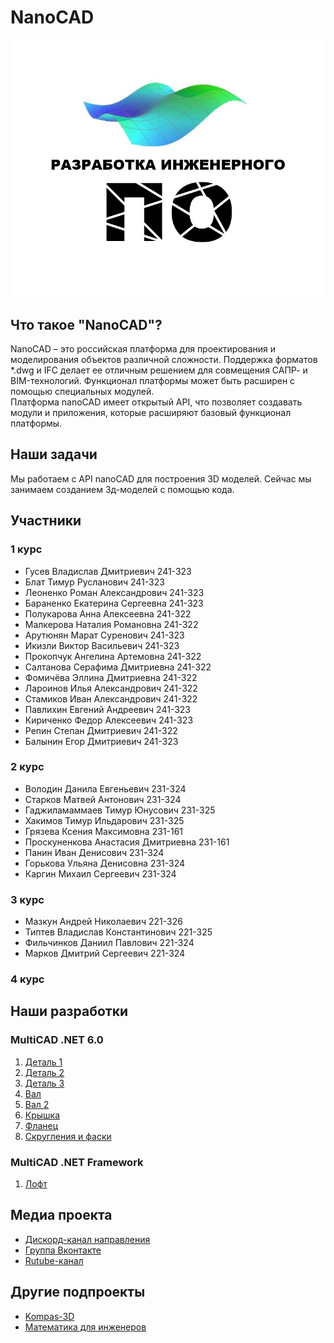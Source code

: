 
# NanoCAD <br>

![Логотип](Logo.jpg)



## Что такое "NanoCAD"? <br>
NanoCAD – это российская платформа для проектирования и моделирования объектов различной сложности. Поддержка форматов *.dwg и IFC делает ее отличным решением для совмещения САПР- и BIM-технологий. Функционал платформы может быть расширен с помощью специальных модулей.<br>
Платформа nanoCAD имеет открытый API, что позволяет создавать модули и приложения, которые расширяют базовый функционал платформы.

## Наши задачи
Мы работаем с API nanoCAD для построения 3D моделей. Сейчас мы занимаем созданием 3д-моделей с помощью кода.


## Участники

### 1 курс 
- Гусев Владислав Дмитриевич 241-323
- Блат Тимур Русланович 241-323
- Леоненко Роман Александрович 241-323
- Бараненко Екатерина Сергеевна 241-323
- Полукарова Анна Алексеевна 241-322
- Малкерова Наталия Романовна 241-322
- Арутюнян Марат Суренович 241-323
- Икизли Виктор Васильевич 241-323
- Прокопчук Ангелина Артемовна 241-322
- Салтанова Серафима Дмитриевна 241-322
- Фомичёва Эллина Дмитриевна 241-322
- Лароинов Илья Александрович 241-322
- Стамиков Иван Александрович 241-322
- Павлихин Евгений Андреевич 241-323
- Кириченко Федор Алексеевич 241-323
- Репин Степан Дмитриевич 241-322
- Балынин Егор Дмитриевич 241-323

### 2 курс 
- Володин Данила Евгеньевич 231-324
- Старков Матвей Антонович 231-324
- Гаджиламаммаев Тимур Юнусович 231-325
- Хакимов Тимур Ильдарович 231-325
- Грязева Ксения Максимовна 231-161
- Проскуненкова Анастасия Дмитриевна 231-161
- Панин Иван Денисович 231-324
- Горькова Ульяна Денисовна 231-324
- Каргин Михаил Сергеевич 231-324

### 3 курс 
- Мазкун Андрей Николаевич 221-326
- Типтев Владислав Константинович 221-325
- Фильчинков Даниил Павлович 221-324
- Марков Дмитрий Сергеевич 221-324

### 4 курс 


## Наши разработки
### MultiCAD .NET 6.0
1. [Деталь 1](https://github.com/NanoCAD-Mospolytech/NanoCAD-IngeneringSoft/tree/main/%D0%9C%D0%B0%D1%82%D0%B5%D1%80%D0%B8%D0%B0%D0%BB%D1%8B/Detail1)
2. [Деталь 2](https://github.com/NanoCAD-Mospolytech/NanoCAD-IngeneringSoft/tree/main/%D0%9C%D0%B0%D1%82%D0%B5%D1%80%D0%B8%D0%B0%D0%BB%D1%8B/Detail2)
3. [Деталь 3](https://github.com/NanoCAD-Mospolytech/NanoCAD-IngeneringSoft/tree/main/%D0%9C%D0%B0%D1%82%D0%B5%D1%80%D0%B8%D0%B0%D0%BB%D1%8B/Detail3)
4. [Вал](https://github.com/NanoCAD-Mospolytech/NanoCAD-IngeneringSoft/tree/main/%D0%9C%D0%B0%D1%82%D0%B5%D1%80%D0%B8%D0%B0%D0%BB%D1%8B/Shaft)
5. [Вал 2](https://github.com/NanoCAD-Mospolytech/NanoCAD-IngeneringSoft/tree/main/%D0%9C%D0%B0%D1%82%D0%B5%D1%80%D0%B8%D0%B0%D0%BB%D1%8B/Shaft2)
6. [Крышка](https://github.com/NanoCAD-Mospolytech/NanoCAD-IngeneringSoft/tree/main/%D0%9C%D0%B0%D1%82%D0%B5%D1%80%D0%B8%D0%B0%D0%BB%D1%8B/Cap)
7. [Фланец](https://github.com/NanoCAD-Mospolytech/NanoCAD-IngeneringSoft/tree/main/%D0%9C%D0%B0%D1%82%D0%B5%D1%80%D0%B8%D0%B0%D0%BB%D1%8B/Flanger)
8. [Скругления и фаски](https://github.com/NanoCAD-Mospolytech/NanoCAD-IngeneringSoft/tree/main/Материалы/ClassLibrary1)

### MultiCAD .NET Framework
1. [Лофт](https://github.com/NanoCAD-Mospolytech/NanoCAD-IngeneringSoft/tree/main/%D0%9C%D0%B0%D1%82%D0%B5%D1%80%D0%B8%D0%B0%D0%BB%D1%8B/Loft)

## Медиа проекта
- [Дискорд-канал направления](https://discord.gg/DTGjytnXBT)
- [Группа Вконтакте](https://vk.com/club212533937)
- [Rutube-канал](https://rutube.ru/plst/239509/)

## Другие подпроекты
- [Kompas-3D](https://github.com/Kompas-Mospolytech/Kompas-ingeneringSoft)
- [Математика для инженеров](https://github.com/EngineeringSoft-Mospolytech/Mathematics-for-engineers)
